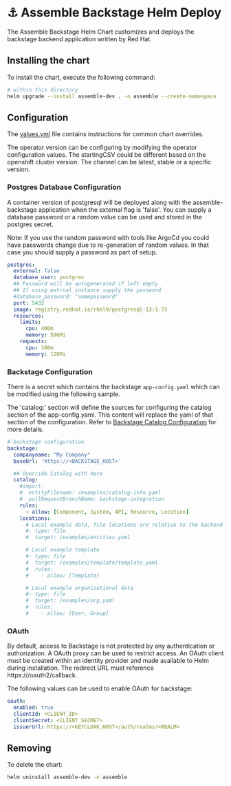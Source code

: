 # ⚓️ Assemble Backstage Helm Deploy

The Assemble Backstage Helm Chart customizes and deploys the backstage backend application  written by Red Hat.

## Installing the chart

To install the chart, execute the following command:

```bash
# within this directory 
helm upgrade --install assemble-dev . -n assemble --create-namespace
```

## Configuration

The [values.yml](values.yaml) file contains instructions for common chart overrides.

The operator version can be configuring by modifying the operator configuration values. The startingCSV could be different based on the openshift cluster version.  The channel can be latest, stable or a specific version.

### Postgres Database Configuration

A container version of postgresql will be deployed along with the assemble-backstage application when the external flag is 'false'.  You can
 supply a database password or a random value can be used and stored in the postgres secret.  

Note: If you use the random password with tools like ArgoCd you could have passwords change due to re-generation of random values. In that case you should supply a password as part of setup.

```yaml
postgres:
  external: false
  database_user: postgres
  ## Password will be autogenerated if left empty
  ## If using extrnal instance supply the password
  #database_password: "somepassword"
  port: 5432
  image: registry.redhat.io/rhel9/postgresql-13:1-73
  resources:
    limits:
      cpu: 400m
      memory: 596Mi
    requests:
      cpu: 100m
      memory: 128Mi
```

### Backstage Configuration

There is a secret which contains the backstage `app-config.yaml` which can be modified using the following sample.

The 'catalog:' section will define the sources for configuring the catalog section of the app-config.yaml. This content will replace the yaml of that section of the configuration.  Refer to [Backstage Catalog Configuration](https://backstage.io/docs/features/software-catalog/configuration) for more details.  

```yaml
# backstage configuration
backstage:
  companyname: "My Company"
  baseUrl: 'https://<BACKSTAGE_HOST>'

  ## Override Catalog with here
  catalog:
    #import:
    #  entityFilename: /examples/catalog-info.yaml
    #  pullRequestBranchName: backstage-integration
    rules:
      - allow: [Component, System, API, Resource, Location]
    locations:
      # Local example data, file locations are relative to the backend process, typically `packages/backend`
      #- type: file
      #  target: /examples/entities.yaml

      # Local example template
      #- type: file
      #  target: /examples/template/template.yaml
      #  rules:
      #    - allow: [Template]

      # Local example organizational data
      #- type: file
      #  target: /examples/org.yaml
      #  rules:
      #    - allow: [User, Group]
```

### OAuth

By default, access to Backstage is not protected by any authentication or authorization. A OAuth proxy can be used to restrict access. An OAuth client must be created within an identity provider and made available to Helm during installation. The redirect URL must reference https://<baseUrl>/oauth2/callback.

The following values can be used to enable OAuth for backstage:

```yaml
oauth:
  enabled: true
  clientId: <CLIENT_ID>
  clientSecret: <CLIENT_SECRET>
  issuerUrl: https://<KEYCLOAK_HOST>/auth/realms/<REALM>
```

## Removing

To delete the chart:

```bash
helm uninstall assemble-dev -n assemble
```

